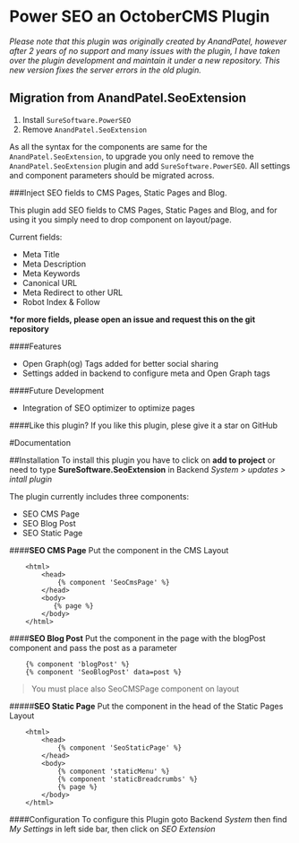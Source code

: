 Power SEO an OctoberCMS Plugin
=============

_Please note that this plugin was originally created by AnandPatel, however after 2 years of no support and many 
issues with the plugin, I have taken over the plugin development and maintain it under a new repository. This new 
version fixes the server errors in the old plugin._

## Migration from AnandPatel.SeoExtension

1. Install `SureSoftware.PowerSEO`
2. Remove `AnandPatel.SeoExtension`

As all the syntax for the components are same for the `AnandPatel.SeoExtension`, to upgrade you only need to remove the 
`AnandPatel.SeoExtension` plugin and add `SureSoftware.PowerSEO`. All settings and component parameters should be 
migrated across.

###Inject SEO fields to CMS Pages, Static Pages and Blog.

This plugin add SEO fields to CMS Pages, Static Pages and Blog, and for using it you simply need to drop component on layout/page.

Current fields:
* Meta Title
* Meta Description
* Meta Keywords
* Canonical URL
* Meta Redirect to other URL
* Robot Index & Follow

__*for more fields, please open an issue and request this on the git repository__

####Features
* Open Graph(og) Tags added for better social sharing
* Settings added in backend to configure meta and Open Graph tags

####Future Development
* Integration of SEO optimizer to optimize pages

####Like this plugin?
If you like this plugin, plese give it a star on GitHub

#Documentation

##Installation
To install this plugin you have to click on __add to project__ or need to type __SureSoftware.SeoExtension__ in Backend *System > updates > intall plugin*

The plugin currently includes three components:
* SEO CMS Page
* SEO Blog Post
* SEO Static Page

####**SEO CMS Page**
Put the component in the CMS Layout

``````````````````
    <html>
        <head>
            {% component 'SeoCmsPage' %}
        </head>
        <body>
           {% page %}
        </body>
    </html>
``````````````````


####**SEO Blog Post**
Put the component in the page with the blogPost component and pass the post as a parameter

``````````````````
    {% component 'blogPost' %}
    {% component 'SeoBlogPost' data=post %}
``````````````````

> You must place also SeoCMSPage component on layout

#####**SEO Static Page**
Put the component in the head of the Static Pages Layout

``````````````````
    <html>
        <head>
            {% component 'SeoStaticPage' %}
        </head>
        <body>
            {% component 'staticMenu' %}
            {% component 'staticBreadcrumbs' %}
            {% page %}
        </body>
    </html>
``````````````````

####Configuration
To configure this Plugin goto Backend *System* then find *My Settings* in left side bar, then click on *SEO Extension*